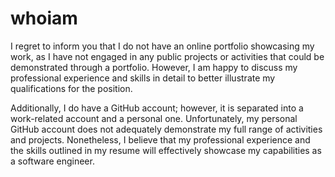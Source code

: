 # whoiam

I regret to inform you that I do not have an online portfolio showcasing my work, as I have not engaged in any public projects or activities that could be demonstrated through a portfolio. However, I am happy to discuss my professional experience and skills in detail to better illustrate my qualifications for the position.

Additionally, I do have a GitHub account; however, it is separated into a work-related account and a personal one. Unfortunately, my personal GitHub account does not adequately demonstrate my full range of activities and projects. Nonetheless, I believe that my professional experience and the skills outlined in my resume will effectively showcase my capabilities as a software engineer.
